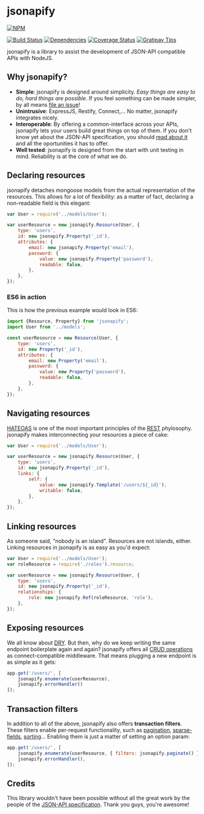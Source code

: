 # jsonapify

[![NPM](https://nodei.co/npm/jsonapify.png?downloads=true)](https://nodei.co/npm/jsonapify/)

[![Build Status](https://travis-ci.org/alex94puchades/jsonapify.svg?branch=master)](https://travis-ci.org/alex94puchades/jsonapify)
[![Dependencies](https://david-dm.org/alex94puchades/jsonapify.svg)](https://david-dm.org/alex94puchades/jsonapify)
[![Coverage Status](https://coveralls.io/repos/alex94puchades/jsonapify/badge.svg?branch=master&service=github)](https://coveralls.io/github/alex94puchades/jsonapify?branch=master)
[![Gratipay Tips](https://img.shields.io/gratipay/AlexPuchades.svg)](https://gratipay.com/~AlexPuchades/)

jsonapify is a library to assist the development of JSON-API compatible APIs with NodeJS.

## Why jsonapify?

- __Simple__: jsonapify is designed around simplicity. *Easy things are easy to do, hard things are possible*. If you feel something can be made simpler, by all means [file an issue](https://github.com/alex94puchades/jsonapify/issues)!
- __Unintrusive__: ExpressJS, Restify, Connect,... No matter, jsonapify integrates nicely.
- __Interoperable__: By offering a common-interface across your APIs, jsonapify lets your users build great things on top of them. If you don't know yet about the JSON-API specification, you should [read about it](http://jsonapi.org/) and all the oportunities it has to offer.
- __Well tested__: jsonapify is designed from the start with unit testing in mind. Reliability is at the core of what we do.

## Declaring resources

jsonapify detaches mongoose models from the actual representation of the resources. This allows for a lot of flexibility: as a matter of fact, declaring a non-readable field is this elegant:

```js
var User = require('../models/User');

var userResource = new jsonapify.Resource(User, {
	type: 'users',
	id: new jsonapify.Property('_id'),
	attributes: {
		email: new jsonapify.Property('email'),
		password: {
			value: new jsonapify.Property('password'),
			readable: false,
		},
	},
});
```

### ES6 in action

This is how the previous example would look in ES6:

```js
import {Resource, Property} from 'jsonapify';
import User from '../models';

const userResource = new Resource(User, {
	type: 'users',
	id: new Property('_id'),
	attributes: {
		email: new Property('email'),
		password: {
			value: new Property('password'),
			readable: false,
		},
	},
});
```

## Navigating resources

[HATEOAS](https://en.wikipedia.org/wiki/HATEOAS) is one of the most important principles of the [REST](https://www.ics.uci.edu/~fielding/pubs/dissertation/rest_arch_style.htm) phylosophy. jsonapify makes interconnecting your resources a piece of cake:

```js
var User = require('../models/User');

var userResource = new jsonapify.Resource(User, {
	type: 'users',
	id: new jsonapify.Property('_id'),
	links: {
		self: {
			value: new jsonapify.Template('/users/${_id}'),
			writable: false,
		},
	},
});
```

## Linking resources

As someone said, "nobody is an island". Resources are not islands, either. Linking resources in jsonapify is as easy as you'd expect:

```js
var User = require('../models/User');
var roleResource = require('./roles').resource;

var userResource = new jsonapify.Resource(User, {
	type: 'users',
	id: new jsonapify.Property('_id'),
	relationships: {
		role: new jsonapify.Ref(roleResource, 'role'),
	},
});
```

## Exposing resources

We all know about [DRY](https://en.wikipedia.org/wiki/Don%27t_repeat_yourself). But then, why do we keep writing the same endpoint boilerplate again and again? jsonapify offers all [CRUD operations](https://en.wikipedia.org/wiki/Create,_read,_update_and_delete) as connect-compatible middleware. That means plugging a new endpoint is as simple as it gets:

```js
app.get('/users/', [
	jsonapify.enumerate(userResource),
	jsonapify.errorHandler()
]);
```

## Transaction filters

In addition to all of the above, jsonapify also offers **transaction filters**. These filters enable per-request functionality, such as [pagination](http://jsonapi.org/format/#fetching-pagination), [sparse-fields](http://jsonapi.org/format/#fetching-sparse-fieldsets), [sorting](http://jsonapi.org/format/#fetching-sorting)... Enabling them is just a matter of setting an option param: 

```js
app.get('/users/', [
	jsonapify.enumerate(userResource, { filters: jsonapify.paginate() }),
	jsonapify.errorHandler(),
]);
```

## Credits

This library wouldn't have been possible without all the great work by the people of the [JSON-API specification](http://jsonapi.org/). Thank you guys, you're awesome!
